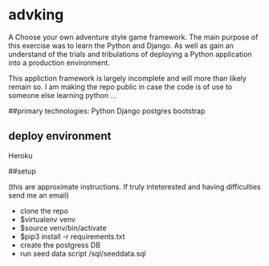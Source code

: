 # advking
A Choose your own adventure style game framework. The main purpose of this exercise was to learn the  Python and Django. As well as gain an understand of the trials and tribulations of deploying a Python application into a production environment.

This appliction framework is largely incomplete and will more than likely remain so. I am making the repo public in case the code is of use to someone else learning python ...

##primary technologies:
Python
Django
postgres
bootstrap

## deploy environment
Heroku

##setup 

(this are approximate instructions. If truly inteterested and having difficulties send me an email)

* clone the repo
* $virtualenv venv
* $source venv/bin/activate
* $pip3 install -r requirements.txt
* create the postgress DB
* run seed data script /sql/seeddata.sql
